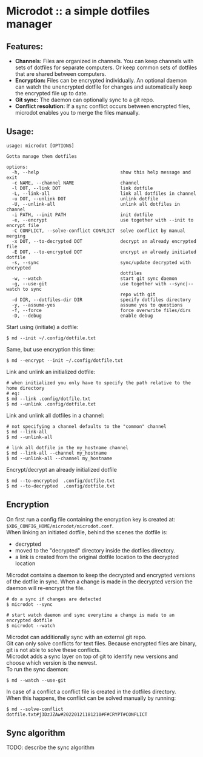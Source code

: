 # Microdot :: a simple dotfiles manager

## Features:
- **Channels:** Files are organized in channels. You can keep channels with sets of dotfiles for separate computers. Or keep common sets of dotfiles that are shared between computers.  
- **Encryption:** Files can be encrypted individually. An optional daemon can watch the unencrypted dotfile for changes and automatically keep the encrypted file up to date.
- **Git sync:** The daemon can optionally sync to a git repo.
- **Conflict resolution:** If a sync conflict occurs between encrypted files, microdot enables you to merge the files manually.

## Usage:

    usage: microdot [OPTIONS]

    Gotta manage them dotfiles

    options:
      -h, --help                              show this help message and exit
      -c NAME, --channel NAME                 channel
      -l DOT, --link DOT                      link dotfile
      -L, --link-all                          link all dotfiles in channel
      -u DOT, --unlink DOT                    unlink dotfile
      -U, --unlink-all                        unlink all dotfiles in channel
      -i PATH, --init PATH                    init dotfile
      -e, --encrypt                           use together with --init to encrypt file
      -C CONFLICT, --solve-conflict CONFLICT  solve conflict by manual merging
      -x DOT, --to-decrypted DOT              decrypt an already encrypted file
      -E DOT, --to-encrypted DOT              encrypt an already initiated dotfile
      -s, --sync                              sync/update decrypted with encrypted
                                              dotfiles
      -w, --watch                             start git sync daemon
      -g, --use-git                           use together with --sync|--watch to sync
                                              repo with git
      -d DIR, --dotfiles-dir DIR              specify dotfiles directory
      -y, --assume-yes                        assume yes to questions
      -f, --force                             force overwrite files/dirs
      -D, --debug                             enable debug

Start using (initiate) a dotfile:

    $ md --init ~/.config/dotfile.txt

Same, but use encryption this time:

    $ md --encrypt --init ~/.config/dotfile.txt

Link and unlink an initialized dotfile:

    # when initialized you only have to specify the path relative to the home directory
    # eg:
    $ md --link .config/dotfile.txt
    $ md --unlink .config/dotfile.txt

Link and unlink all dotfiles in a channel:

    # not specifying a channel defaults to the "common" channel
    $ md --link-all
    $ md --unlink-all

    # link all dotfile in the my_hostname channel
    $ md --link-all --channel my_hostname
    $ md --unlink-all --channel my_hostname

Encrypt/decrypt an already initialized dotfile

    $ md --to-encrypted  .config/dotfile.txt
    $ md --to-decrypted  .config/dotfile.txt

## Encryption
On first run a config file containing the encryption key is created at: ```$XDG_CONFIG_HOME/microdot/microdot.conf```.  
When linking an initiated dotfile, behind the scenes the dotfile is:  

- decrypted  
- moved to the "decrypted" directory inside the dotfiles directory.    
- a link is created from the original dotfile location to the decrypted location  

Microdot contains a daemon to keep the decrypted and encrypted versions of the dotfile in sync.
When a change is made in the decrypted version the daemon will re-encrypt the file.  

    # do a sync if changes are detected
    $ microdot --sync

    # start watch daemon and sync everytime a change is made to an encrypted dotfile
    $ microdot --watch

Microdot can additionally sync with an external git repo.  
Git can only solve conflicts for text files. Because encrypted files are binary, git is not able to solve these conflicts.  
Microdot adds a sync layer on top of git to identify new versions and choose which version is the newest.  
To run the sync daemon:

    $ md --watch --use-git

In case of a conflict a conflict file is created in the dotfiles directory.  
When this happens, the conflict can be solved manually by running:

    $ md --solve-conflict dotfile.txt#j3DzJZAw#20220121181210#F#CRYPT#CONFLICT

## Sync algorithm
TODO: describe the sync algorithm

